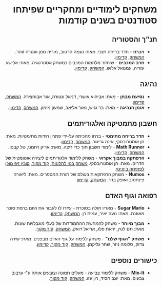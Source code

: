 <div dir='rtl' lang='he'>

# משחקים לימודיים ומחקריים שפיתחו סטודנטים בשנים קודמות

## תנ"ך והסטוריה

* **ויברח** -
חדר בריחה תנכי.
מאת: נעמה הרטוב, מוריה ממן  ועטרה זוהר.
[המשחק](https://atarazohar.itch.io/escaperoom-vaivrach),
[קדימון](https://www.youtube.com/watch?v=k7SMy8pRVpg).
* **חרב המכבים** -
שיחזור מלחמות המכבים כמשחק אסטרטגיה.
מאת: אלישע עזריה, עמנואל אלוש.
[המשחק](https://elishmanu.itch.io/the-sword-of-the-maccabees),
[קדימון](https://www.youtube.com/watch?v=TmAM_VOHLR4).


## נהיגה

* **נסיעת מבחן** -
מאת: אביהוא אושרי, דניאל ונטורה, אור אבוחצירה.
[המשחק](https://avihuoshri.itch.io/test-drive),
[קדימון](https://www.youtube.com/watch?v=cSUT7_bHgeM).
* **אומן הנהיגה** -
מאת: בר גניש, נאור אליאב, שמעון מימון.
[המשחק](https://bargenish.itch.io/driving-master),
[קדימון](https://www.youtube.com/watch?v=KYMIrfdndQU).


## חשבון מתמטיקה ואלגוריתמים

* **חדר בריחה מתימטי** - 
ברחו מהכיתה על-ידי פתרון חידות מתימטיות.
מאת: חן אוסטרובסקי, אינה גריגור.
[המשחק](https://chenostrovski.itch.io/university-escape-room),
[קדימון](https://www.youtube.com/watch?v=AAFg0vJ9nCw).
* **Math Runner** - 
לימוד חשבון תוך כדי ריצה.
מאת: אריק רחמני, טל קבסו.
[המשחק](https://talkabaso.itch.io/mathrunner),
[קדימון](https://www.youtube.com/watch?v=udtjcZoIcig).
* **הרפתקה במבוך אקראי** -
 משחק ללימוד אלגוריתמים ליצירה אוטומטית של חדרים.
מאת: חן אוסטרובסקי.
[משחק בנוי לחלונות](https://drive.google.com/file/d/12X4FReN9-PRvuEUIo4-PGeNnODzdhX8t/view?usp=sharing),
[קוד מקור](https://github.com/ChenOst/final-project),
[קובץ זיפ מוכן לפתיחה ביוניטי](https://drive.google.com/file/d/1DbqsatmBuFdpSCTQbFHp9exXPX0o9bhl/view?usp=sharing).
* **Numos** - 
משחק הרפתקאות בעולם של תורת המספרים.
מאת: ליאורה פינחסוב ואופק בדר.
[המשחק](https://pikateam.itch.io/numosalphe),
[קדימון](https://www.youtube.com/watch?v=8FzbyjaTx98)


## רפואה וגוף האדם

* **Sugar Mario** -
מאריו חולה בסוכרת - עיזרו לו לעבור את היום ברמת סוכר מאוזנת.
מאת: נועה יאיר, עמית רן.
[המשחק](https://noa-amit.itch.io/sugar-mario),
[קדימון](https://www.youtube.com/watch?v=cfvJlQBnJtQ).

* **מבוך מיוחד** - משחק להמחשת ההתמודדות של בעלי מוגבלויות שונות.
מאת: תם לטין, יראת פלג, אריאל דואק.
[המשחק](https://gamedev-tay.itch.io/the-spacial-maze),
[קוד מקור](https://github.com/FinalProjectGameDev/Special-Maze-final-project).

* **משחק "הגוף שלנו"** -
משחק ללימוד על גוף האדם מבפנים.
מאת: שירה צדוק, סלומה ניזר, שחר גליקמן.
[המשחק](https://shahar-shira-salome.itch.io/ourbodyfinish),
[קוד מקור](https://github.com/ComputerGame0/OurBodyGame),
[קדימון](https://www.youtube.com/watch?v=9hBjBCUVuYY).


## כישורים נוספים

* **Mix-It** -
משחק ללימוד צביעה - מעלים תמונה וצובעים אותה ע"י ערבוב צבעים.
מאת: יוגב חסיד, רון עזו.
[המשחק](https://ronyogev.itch.io/mix-it),
[קוד מקור](https://github.com/Ron-Yogev/Mix-It).
